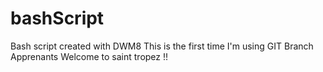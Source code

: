 # bashScript
Bash script created with DWM8
This is the first time I'm using GIT
Branch Apprenants
Welcome to saint tropez !!
